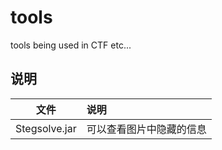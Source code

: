 # tools
tools being used in CTF etc...

说明
-----

|文件|说明|
|:---:|:---|
|Stegsolve.jar|可以查看图片中隐藏的信息|
